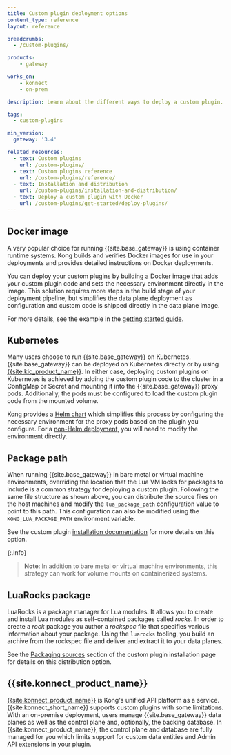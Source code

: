 ```yaml
---
title: Custom plugin deployment options
content_type: reference
layout: reference

breadcrumbs:
  - /custom-plugins/

products:
    - gateway

works_on:
    - konnect
    - on-prem

description: Learn about the different ways to deploy a custom plugin.

tags:
  - custom-plugins

min_version:
  gateway: '3.4'

related_resources:
  - text: Custom plugins
    url: /custom-plugins/
  - text: Custom plugins reference
    url: /custom-plugins/reference/
  - text: Installation and distribution
    url: /custom-plugins/installation-and-distribution/
  - text: Deploy a custom plugin with Docker
    url: /custom-plugins/get-started/deploy-plugins/
---
```


## Docker image

A very popular choice for running {{site.base_gateway}} is using container runtime systems. Kong builds and verifies Docker images for use in your deployments and provides detailed instructions on Docker deployments.

You can deploy your custom plugins by building a Docker image that adds your custom plugin code and sets the necessary environment directly in the image. This solution requires more steps in the build stage of your deployment pipeline, but simplifies the data plane deployment as configuration and custom code is shipped directly in the data plane image.

For more details, see the example in the [getting started guide](/custom-plugins/get-started/deploy-plugins/).

## Kubernetes

Many users choose to run {{site.base_gateway}} on Kubernetes. {{site.base_gateway}} can 
be deployed on Kubernetes directly or by using [{{site.kic_product_name}}](/kubernetes-ingress-controller/).
In either case, deploying custom plugins on Kubernetes is achieved by adding the custom plugin 
code to the cluster in a ConfigMap or Secret and mounting it into the {{site.base_gateway}} proxy pods. Additionally,
the pods must be configured to load the custom plugin code from the mounted volume.

Kong provides a [Helm chart](/kubernetes-ingress-controller/custom-plugins/) which simplifies this process by configuring the necessary environment for the proxy pods
based on the plugin you configure. For a [non-Helm deployment](), you will need to modify the environment directly.
<!-- @TODO: add link to non-helm deployment docs, page does not exist yet, see https://kongdeveloper.netlify.app/kubernetes-ingress-controller/custom-plugins/#deploy-your-custom-plugin -->

## Package path

When running {{site.base_gateway}} in bare metal or virtual machine environments, overriding the 
location that the Lua VM looks for packages to include is a common strategy for deploying a custom plugin.
Following the same file structure as shown above, you can distribute the source files on the 
host machines and modify the `lua_package_path` configuration value to point to this path.
This configuration can also be modified using the `KONG_LUA_PACKAGE_PATH` environment variable. 

See the custom plugin [installation documentation](/custom-plugins/installation-and-distribution/) 
for more details on this option. 

{:.info}
> **Note**: In addition to bare metal or virtual machine environments, this strategy can work for volume mounts on containerized systems. 

## LuaRocks package

LuaRocks is a package manager for Lua modules. It allows you to create and install Lua modules
as self-contained packages called _rocks_. In order to create a _rock_ package you author
a _rockspec_ file that specifies various information about your package. Using the `luarocks` tooling,
you build an archive from the rockspec file and deliver and extract it to your data planes. 

See the [Packaging sources](/custom-plugins/installation-and-distribution/#packaging-sources) 
section of the custom plugin installation page for details on this distribution option.

## {{site.konnect_product_name}}

[{{site.konnect_product_name}}](/konnect-platform/) is Kong's unified API platform as a service. {{site.konnect_short_name}}
supports custom plugins with some limitations. With an on-premise deployment, users manage {{site.base_gateway}}
data planes as well as the control plane and, optionally, the backing database. In {{site.konnect_product_name}},
the control plane and database are fully managed for you which limits support for custom data entities and 
Admin API extensions in your plugin. 

<!-- TODO add link when this page is migrated: https://docs.konghq.com/konnect/gateway-manager/plugins/add-custom-plugin/ >